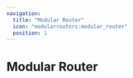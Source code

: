 ```yaml
---
navigation:
  title: "Modular Router"
  icon: "modularrouters:modular_router"
  position: 1
---
```


# Modular Router

<SubPages />